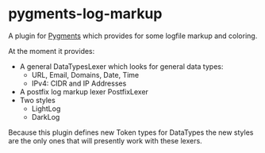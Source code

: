pygments-log-markup
==================
A plugin for [Pygments](http://pygments.org/) which provides for some logfile markup and coloring.

At the moment it provides:
* A general DataTypesLexer which looks for general data types:
  * URL, Email, Domains, Date, Time
  * IPv4: CIDR and IP Addresses
* A postfix log markup lexer PostfixLexer
* Two styles
  * LightLog
  * DarkLog

Because this plugin defines new Token types for DataTypes the new styles are the only ones that will presently work with these lexers.
